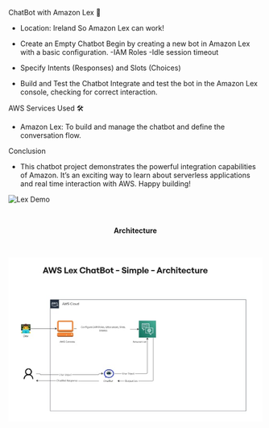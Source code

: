 ChatBot with Amazon Lex 🤖

- Location: Ireland
So Amazon Lex can work!


- Create an Empty Chatbot
Begin by creating a new bot in Amazon Lex with a basic configuration.
-IAM Roles
-Idle session timeout


- Specify Intents (Responses) and Slots (Choices)


- Build and Test the Chatbot
Integrate and test the bot in the Amazon Lex console, checking for correct interaction.



AWS Services Used 🛠
- Amazon Lex: To build and manage the chatbot and define the conversation flow.



Conclusion
- This chatbot project demonstrates the powerful integration capabilities of Amazon. It’s an exciting way to learn about serverless applications and real time interaction with AWS. Happy building!


![Lex Demo](AWSChatBot-Lex-Vog-gif/AmazonLex.gif)

<br><p align="center"><b>Architecture</b></p><br>

![Image Description](Architecture/Architecture.jpeg)




